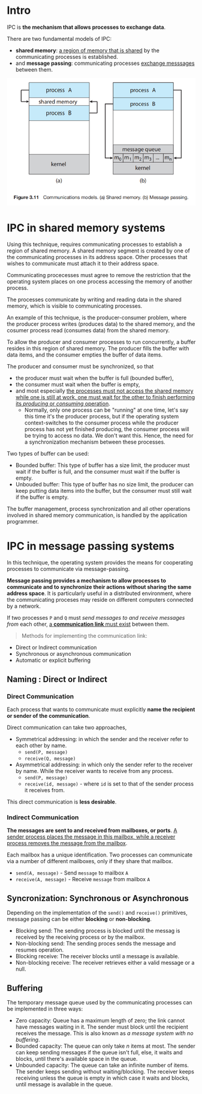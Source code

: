 # Intro
IPC is **the mechanism that allows processes to exchange data**.

There are two fundamental models of IPC: 
- **shared memory**: <u>a region of memory that is shared</u> by the communicating processes is established.
- and **message passing**: communicating processes <u>exchange messsages</u> between them.

![IPC Models](./imgs/IPC-models.png)

# IPC in shared memory systems
Using this technique, requires communicating processes to establish a region of shared memory. A shared memory segment is created by one of the communicating processes in its address space. Other processes that wishes to communicate must attach it to their address space.

Communicating procecesses must agree to remove the restriction that the operating system places on one process accessing the memory of another process.

The processes communicate by writing and reading data in the shared memory, which is visible to communicating processes.

An example of this technique, is the producer-consumer problem, where the producer process writes (produces data) to the shared memory, and the cosumer process read (consumes data) from the shared memory.

To allow the producer and consumer processes to run concurrently, a buffer resides in this region of shared memory. The producer fills the buffer with data items, and the consumer empties the buffer of data items.

The producer and consumer must be synchronized, so that 
- the producer must wait when the buffer is full (bounded buffer),
- the consumer must wait when the buffer is empty, 
- and most especially <u>the processes must not access the shared memory while one is still at work, one must wait for the other to finish performing its *producing* or *consuming* operation</u>.
  - Normally, only one process can be "running" at one time, let's say this time it's the producer process, but if the operating system context-switches to the consumer process while the producer process has not yet finished producing, the consumer process will be trying to access no data. We don't want this. Hence, the need for a synchronization mechanism between these processes.

Two types of buffer can be used:
- Bounded buffer: This type of buffer has a size limit, the producer must wait if the buffer is full, and the consumer must wait if the buffer is empty.
- Unbouded buffer: This type of buffer has no size limit, the producer can keep putting data items into the buffer, but the consumer must still wait if the buffer is empty.

The buffer management, process synchronization and all other operations involved in shared memory communication, is handled by the application programmer.

# IPC in message passing systems
In this technique, the operating system provides the means for cooperating processes to communicate via message-passing.

**Message passing provides a mechanism to allow processes to communicate and to synchronize their actions without sharing the same address space**. It is particularly useful in a distributed environment, where the communicating proceses may reside on different computers connected by a network.

If two processes `P` and `Q` must *send messages to and receive messages from* each other, <u>a **communication link** must exist</u> between them.

> Methods for implementing the communication link:
- Direct or Indirect communication
- Synchronous or asynchronous communication
- Automatic or explicit buffering

## Naming : Direct or Indirect
### Direct Communication
Each process that wants to communicate must explicitly **name the recipient or sender of the communication**.

Direct communication can take two approaches,
- Symmetrical addressing: in which the sender and the receiver refer to each other by name.
  - `send(P, message)`
  - `receive(Q, message)`
- Asymmetrical addressing: in which only the sender refer to the receiver by name. While the receiver wants to receive from any process.
  - `send(P, message)`
  - `receive(id, message)` - where `id` is set to that of the sender process it receives from.

This direct communication is **less desirable**.

### Indirect Communication
**The messages are sent to and received from mailboxes, or ports**. <u>A sender process places the message in this mailbox, while a receiver process removes the message from the mailbox</u>.  

Each mailbox has a unique identification. Two processes can communicate via a number of different mailboxes, only if they share that mailbox.

- `send(A, message)` - Send `message` to mailbox `A`
- `receive(A, message)` - Receive `message` from mailbox `A`


## Syncronization: Synchronous or Asynchronous
Depending on the implementation of the `send()` and `receive()` primitives, message passing can be either **blocking** or **non-blocking**.
- Blocking send: The sending process is blocked until the messag is received by the receiving process or by the mailbox.
- Non-blocking send: The sending proces sends the message and resumes operation.
- Blocking receive: The receiver blocks until a message is available.
- Non-blocking receive: The receiver retrieves either a valid message or a null.

## Buffering
The temporary message queue used by the communicating processes can be implemented in three ways:
- Zero capacity: Queue has a maximum length of zero; the link cannot have messages waiting in it. The sender must block until the recipient receives the message. This is also known as *a message system with no buffering*.
- Bounded capacity: The queue can only take $n$ items at most. The sender can keep sending messages if the queue isn't full, else, it waits and blocks, until there's available space in the queue.
- Unbounded capacity: The queue can take an infinite number of items. The sender keeps sending without waiting/blocking. The receiver keeps receiving unless the queue is empty in which case it waits and blocks, until message is available in the queue.